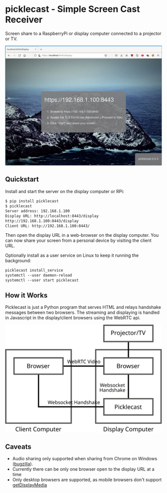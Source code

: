 # picklecast - Simple Screen Cast Receiver

Screen share to a RaspberryPi or display computer connected to a projector or TV.

![](screenshot.png)

## Quickstart

Install and start the server on the display computer or RPi:

    $ pip install picklecast
    $ picklecast
    Server address: 192.168.1.100
    Display URL: http://localhost:8443/display   http://192.168.1.100:8443/display
    Client URL: http://192.168.1.100:8443/
    
Then open the display URL in a web-browser on the display computer.  You can now share your screen from a personal device by visiting the client URL.
    
Optionally install as a user service on Linux to keep it running the background:

    picklecast install_service
    systemctl --user daemon-reload
    systemctl --user start picklecast

## How it Works

Picklecast is just a Python program that serves HTML and relays handshake messages between two browsers.  The streaming and displaying is handled in Javascript in the display/client browsers using the WebRTC api.

![](architecture.svg)

## Caveats

- Audio sharing only supported when sharing from Chrome on Windows ([bugzilla](https://bugzilla.mozilla.org/show_bug.cgi?id=1541425)).
- Currently there can be only one browser open to the display URL at a time
- Only desktop browsers are supported, as mobile browsers don't support [getDisplayMedia](https://caniuse.com/?search=getDisplayMedia)
